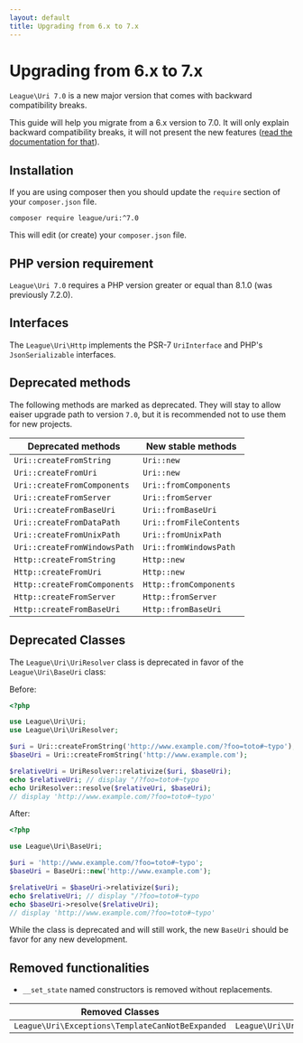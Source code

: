 ```yaml
---
layout: default
title: Upgrading from 6.x to 7.x
---
```


# Upgrading from 6.x to 7.x

`League\Uri 7.0` is a new major version that comes with backward compatibility breaks.

This guide will help you migrate from a 6.x version to 7.0. It will only explain backward compatibility breaks, it will not present the new features ([read the documentation for that](/7.0/)).

## Installation

If you are using composer then you should update the `require` section of your `composer.json` file.

~~~
composer require league/uri:^7.0
~~~

This will edit (or create) your `composer.json` file.

## PHP version requirement

`League\Uri 7.0` requires a PHP version greater or equal than 8.1.0 (was previously 7.2.0).

## Interfaces

The `League\Uri\Http` implements the PSR-7 `UriInterface` and PHP's `JsonSerializable` interfaces.

## Deprecated methods

The following methods are marked as deprecated. They will stay to allow eaiser upgrade path
to version `7.0`, but it is recommended not to use them for new projects.

| Deprecated methods           | New stable methods      |
|------------------------------|-------------------------|
| `Uri::createFromString`      | `Uri::new`              |
| `Uri::createFromUri`         | `Uri::new`              |
| `Uri::createFromComponents`  | `Uri::fromComponents`   |
| `Uri::createFromServer`      | `Uri::fromServer`       |
| `Uri::createFromBaseUri`     | `Uri::fromBaseUri`      |
| `Uri::createFromDataPath`    | `Uri::fromFileContents` |
| `Uri::createFromUnixPath`    | `Uri::fromUnixPath`     |
| `Uri::createFromWindowsPath` | `Uri::fromWindowsPath`  |
| `Http::createFromString`     | `Http::new`             |
| `Http::createFromUri`        | `Http::new`             |
| `Http::createFromComponents` | `Http::fromComponents`  |
| `Http::createFromServer`     | `Http::fromServer`      |
| `Http::createFromBaseUri`    | `Http::fromBaseUri`     |

## Deprecated Classes

The `League\Uri\UriResolver` class is deprecated in favor of the `League\Uri\BaseUri` class:

Before:

~~~php
<?php

use League\Uri\Uri;
use League\Uri\UriResolver;

$uri = Uri::createFromString('http://www.example.com/?foo=toto#~typo');
$baseUri = Uri::createFromString('http://www.example.com');

$relativeUri = UriResolver::relativize($uri, $baseUri);
echo $relativeUri; // display "/?foo=toto#~typo
echo UriResolver::resolve($relativeUri, $baseUri);
// display 'http://www.example.com/?foo=toto#~typo'
~~~

After:

~~~php
<?php

use League\Uri\BaseUri;

$uri = 'http://www.example.com/?foo=toto#~typo';
$baseUri = BaseUri::new('http://www.example.com');

$relativeUri = $baseUri->relativize($uri);
echo $relativeUri; // display "/?foo=toto#~typo
echo $baseUri->resolve($relativeUri);
// display 'http://www.example.com/?foo=toto#~typo'
~~~

While the class is deprecated and will still work, the new `BaseUri` should be
favor for any new development.

## Removed functionalities

- `__set_state` named constructors is removed without replacements.

| Removed Classes                                  | New Classes                                       |
|--------------------------------------------------|---------------------------------------------------|
| `League\Uri\Exceptions\TemplateCanNotBeExpanded` | `League\Uri\UriTemplate\TemplateCanNotBeExpanded` |
